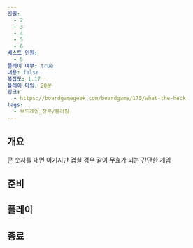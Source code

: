 ```yaml
---
인원:
  - 2
  - 3
  - 4
  - 5
  - 6
베스트 인원:
  - 5
플레이 여부: true
내용: false
복잡도: 1.17
플레이 타임: 20분
링크:
  - https://boardgamegeek.com/boardgame/175/what-the-heck
tags:
  - 보드게임_장르/블러핑
---
```

## 개요
큰 숫자를 내면 이기지만 겹칠 경우 같이 무효가 되는 간단한 게임
## 준비
## 플레이
## 종료